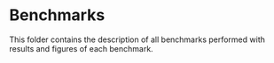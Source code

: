 # Benchmarks

This folder contains the description of all benchmarks performed with results and figures of each benchmark.
